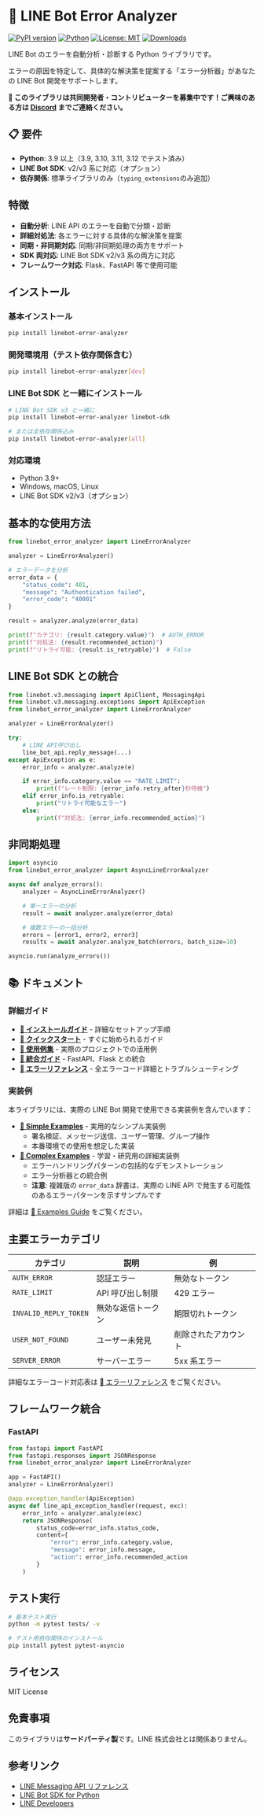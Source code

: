 # 🤖 LINE Bot Error Analyzer

[![PyPI version](https://badge.fury.io/py/linebot-error-analyzer.svg)](https://badge.fury.io/py/linebot-error-analyzer)
[![Python](https://img.shields.io/pypi/pyversions/linebot-error-analyzer.svg)](https://pypi.org/project/linebot-error-analyzer/)
[![License: MIT](https://img.shields.io/badge/License-MIT-yellow.svg)](https://opensource.org/licenses/MIT)
[![Downloads](https://static.pepy.tech/badge/linebot-error-analyzer)](https://pepy.tech/project/linebot-error-analyzer)

LINE Bot のエラーを自動分析・診断する Python ライブラリです。

エラーの原因を特定して、具体的な解決策を提案する「エラー分析器」があなたの LINE Bot 開発をサポートします。

**🚀 このライブラリは共同開発者・コントリビューターを募集中です！ご興味のある方は [Discord](https://discord.gg/6qYHH9HY) までご連絡ください。**

## 📋 要件

- **Python**: 3.9 以上（3.9, 3.10, 3.11, 3.12 でテスト済み）
- **LINE Bot SDK**: v2/v3 系に対応（オプション）
- **依存関係**: 標準ライブラリのみ（`typing_extensions`のみ追加）

## 特徴

- **自動分析**: LINE API のエラーを自動で分類・診断
- **詳細対処法**: 各エラーに対する具体的な解決策を提案
- **同期・非同期対応**: 同期/非同期処理の両方をサポート
- **SDK 両対応**: LINE Bot SDK v2/v3 系の両方に対応
- **フレームワーク対応**: Flask、FastAPI 等で使用可能

## インストール

### 基本インストール

```bash
pip install linebot-error-analyzer
```

### 開発環境用（テスト依存関係含む）

```bash
pip install linebot-error-analyzer[dev]
```

### LINE Bot SDK と一緒にインストール

```bash
# LINE Bot SDK v3 と一緒に
pip install linebot-error-analyzer linebot-sdk

# または全依存関係込み
pip install linebot-error-analyzer[all]
```

### 対応環境

- Python 3.9+
- Windows, macOS, Linux
- LINE Bot SDK v2/v3（オプション）

## 基本的な使用方法

```python
from linebot_error_analyzer import LineErrorAnalyzer

analyzer = LineErrorAnalyzer()

# エラーデータを分析
error_data = {
    "status_code": 401,
    "message": "Authentication failed",
    "error_code": "40001"
}

result = analyzer.analyze(error_data)

print(f"カテゴリ: {result.category.value}")  # AUTH_ERROR
print(f"対処法: {result.recommended_action}")
print(f"リトライ可能: {result.is_retryable}")  # False
```

## LINE Bot SDK との統合

```python
from linebot.v3.messaging import ApiClient, MessagingApi
from linebot.v3.messaging.exceptions import ApiException
from linebot_error_analyzer import LineErrorAnalyzer

analyzer = LineErrorAnalyzer()

try:
    # LINE API呼び出し
    line_bot_api.reply_message(...)
except ApiException as e:
    error_info = analyzer.analyze(e)

    if error_info.category.value == "RATE_LIMIT":
        print(f"レート制限: {error_info.retry_after}秒待機")
    elif error_info.is_retryable:
        print("リトライ可能なエラー")
    else:
        print(f"対処法: {error_info.recommended_action}")
```

## 非同期処理

```python
import asyncio
from linebot_error_analyzer import AsyncLineErrorAnalyzer

async def analyze_errors():
    analyzer = AsyncLineErrorAnalyzer()

    # 単一エラーの分析
    result = await analyzer.analyze(error_data)

    # 複数エラーの一括分析
    errors = [error1, error2, error3]
    results = await analyzer.analyze_batch(errors, batch_size=10)

asyncio.run(analyze_errors())
```

## 📚 ドキュメント

### 詳細ガイド

- **[📖 インストールガイド](docs/installation.md)** - 詳細なセットアップ手順
- **[🚀 クイックスタート](docs/quickstart.md)** - すぐに始められるガイド
- **[🎯 使用例集](docs/examples/)** - 実際のプロジェクトでの活用例
- **[🔧 統合ガイド](docs/integration/)** - FastAPI、Flask との統合
- **[🐛 エラーリファレンス](docs/errors/)** - 全エラーコード詳細とトラブルシューティング

### 実装例

本ライブラリには、実際の LINE Bot 開発で使用できる実装例を含んでいます：

- **[📁 Simple Examples](examples/)** - 実用的なシンプル実装例
  - 署名検証、メッセージ送信、ユーザー管理、グループ操作
  - 本番環境での使用を想定した実装
- **[📁 Complex Examples](examples/)** - 学習・研究用の詳細実装例
  - エラーハンドリングパターンの包括的なデモンストレーション
  - エラー分析器との統合例
  - **注意**: 複雑版の `error_data` 辞書は、実際の LINE API で発生する可能性のあるエラーパターンを示すサンプルです

詳細は [📖 Examples Guide](examples/README.md) をご覧ください。

## 主要エラーカテゴリ

| カテゴリ              | 説明               | 例                   |
| --------------------- | ------------------ | -------------------- |
| `AUTH_ERROR`          | 認証エラー         | 無効なトークン       |
| `RATE_LIMIT`          | API 呼び出し制限   | 429 エラー           |
| `INVALID_REPLY_TOKEN` | 無効な返信トークン | 期限切れトークン     |
| `USER_NOT_FOUND`      | ユーザー未発見     | 削除されたアカウント |
| `SERVER_ERROR`        | サーバーエラー     | 5xx 系エラー         |

詳細なエラーコード対応表は [📖 エラーリファレンス](docs/errors/line_api_codes.md) をご覧ください。

## フレームワーク統合

### FastAPI

```python
from fastapi import FastAPI
from fastapi.responses import JSONResponse
from linebot_error_analyzer import LineErrorAnalyzer

app = FastAPI()
analyzer = LineErrorAnalyzer()

@app.exception_handler(ApiException)
async def line_api_exception_handler(request, exc):
    error_info = analyzer.analyze(exc)
    return JSONResponse(
        status_code=error_info.status_code,
        content={
            "error": error_info.category.value,
            "message": error_info.message,
            "action": error_info.recommended_action
        }
    )
```

## テスト実行

```bash
# 基本テスト実行
python -m pytest tests/ -v

# テスト用依存関係のインストール
pip install pytest pytest-asyncio
```

## ライセンス

MIT License

## 免責事項

このライブラリは**サードパーティ製**です。LINE 株式会社とは関係ありません。

## 参考リンク

- [LINE Messaging API リファレンス](https://developers.line.biz/ja/reference/messaging-api/)
- [LINE Bot SDK for Python](https://github.com/line/linebot-sdk-python)
- [LINE Developers](https://developers.line.biz/ja/)
